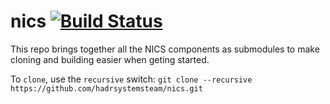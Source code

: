 # nics [![Build Status](https://travis-ci.org/hadrsystemsteam/nics.svg?branch=master)](https://travis-ci.org/hadrsystemsteam/nics)
This repo brings together all the NICS components as submodules to make cloning and building easier when geting started.

To `clone`, use the `recursive` switch:
```git clone --recursive https://github.com/hadrsystemsteam/nics.git```
